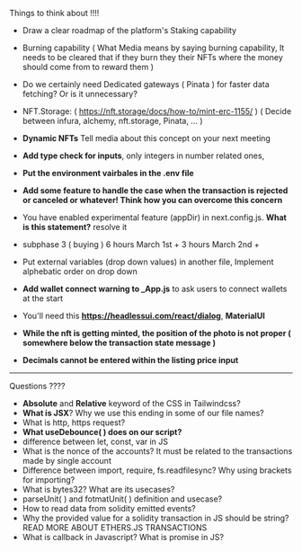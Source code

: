 Things to think about !!!! 

- Draw a clear roadmap of the platform's Staking capability

- Burning capability ( What Media means by saying burning capability, It needs to be cleared that if they burn they their NFTs where the money should come from to reward them )

- Do we certainly need Dedicated gateways ( Pinata ) for faster data fetching? Or is it unnecessary?

- NFT.Storage: ( https://nft.storage/docs/how-to/mint-erc-1155/ ) ( Decide between infura, alchemy, nft.storage, Pinata, ... )

- **Dynamic NFTs** Tell media about this concept on your next meeting

- **Add type check for inputs**, only integers in number related ones,

- **Put the environment vairbales in the .env file**

- **Add some feature to handle the case when the transaction is rejected or canceled or whatever! Think how you can overcome this concern**

- You have enabled experimental feature (appDir) in next.config.js. **What is this statement?** resolve it

- subphase 3 ( buying ) 6 hours March 1st + 3 hours March 2nd + 

- Put external variables (drop down values) in another file, Implement alphebatic order on drop down

- **Add wallet connect warning to _App.js** to ask users to connect wallets at the start

- You'll need this **https://headlessui.com/react/dialog**, **MaterialUI**

- **While the nft is getting minted, the position of the photo is not proper ( somewhere below the transaction state message )**

- **Decimals cannot be entered within the listing price input**

************************************************

Questions ???? 

- **Absolute** and **Relative** keyword of the CSS in Tailwindcss?
- **What is JSX**? Why we use this ending in some of our file names?
- What is http, https request?
- **What useDebounce( ) does on our script?**
- difference between let, const, var in JS
- What is the nonce of the accounts? It must be related to the transactions made by single account
- Difference between import, require, fs.readfilesync? Why using brackets for importing?
- What is bytes32? What are its usecases?
- parseUnit( ) and fotmatUnit( ) definition and usecase?
- How to read data from solidity emitted events?
- Why the provided value for a solidity transaction in JS should be string? READ MORE ABOUT ETHERS.JS TRANSACTIONS
- What is callback in Javascript? What is promise in JS?
